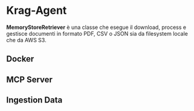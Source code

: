 # Krag-Agent

**MemoryStoreRetriever** è una classe che esegue il download, process e gestisce documenti in formato PDF, CSV o JSON sia da filesystem locale che da AWS S3.

## Docker

## MCP Server

## Ingestion Data
